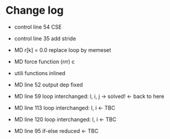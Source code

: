 # Change log
- control line 54 CSE
- control line 35 add stride


- MD r[k] = 0.0 replace loop by memeset
- MD force function (r*r*r)
c
- utili functions inlined
- MD line 52 output dep fixed
- MD line 59 loop interchanged: l, i, j -> solved! <- back to here
- MD line 113 loop interchanged: l, i <- TBC
- MD line 120 loop interchanged: l, i <- TBC
- MD line 95 if-else reduced <- TBC
